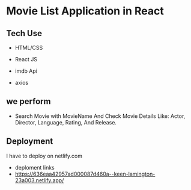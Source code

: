 
# Movie List Application in React




## Tech Use

- HTML/CSS

- React JS
- imdb Api
- axios



## we perform 

 -  Search Movie with MovieName And Check Movie Details
     Like: Actor, Director, Language, Rating, And Release. 

## Deployment
I have to deploy on netlify.com

- deploment links  
- https://636eaa42957ad000087d460a--keen-lamington-23a003.netlify.app/

